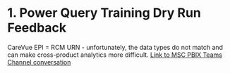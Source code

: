 # 1. Power Query Training Dry Run Feedback
CareVue EPI = RCM URN - unfortunately, the data types do not match and can make cross-product analytics more difficult.
[Link to MSC PBIX Teams Channel conversation](https://teams.microsoft.com/l/message/19:f427c4c31bc445be9cb53082c5307030@thread.skype/1597162816664?tenantId=c4f36ff1-f16e-4d33-a798-19261dec740a&groupId=51c86c27-c1ed-40dd-ab44-34964ca7d50f&parentMessageId=1597162816664&teamName=MSC%20PBIX&channelName=General&createdTime=1597162816664)